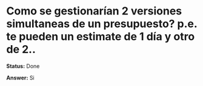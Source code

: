 # Como se gestionarían 2 versiones simultaneas de un presupuesto? p.e. te pueden un estimate de 1 día y otro de 2..

**Status:** Done

**Answer:** Si

